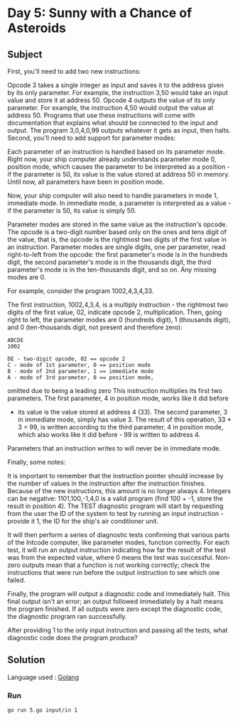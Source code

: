 # Day 5: Sunny with a Chance of Asteroids

## Subject

First, you'll need to add two new instructions:

Opcode 3 takes a single integer as input and saves it to the address given by
its only parameter. For example, the instruction 3,50 would take an input
value and store it at address 50. Opcode 4 outputs the value of its only
parameter. For example, the instruction 4,50 would output the value at
address 50. Programs that use these instructions will come with documentation
that explains what should be connected to the input and output. The program
3,0,4,0,99 outputs whatever it gets as input, then halts.
Second, you'll need to add support for parameter modes:

Each parameter of an instruction is handled based on its parameter mode.
Right now, your ship computer already understands parameter mode 0, position
mode, which causes the parameter to be interpreted as a position - if the
parameter is 50, its value is the value stored at address 50 in memory. Until
now, all parameters have been in position mode.

Now, your ship computer will also need to handle parameters in mode 1,
immediate mode. In immediate mode, a parameter is interpreted as a value - if
the parameter is 50, its value is simply 50.

Parameter modes are stored in the same value as the instruction's opcode. The
opcode is a two-digit number based only on the ones and tens digit of the
value, that is, the opcode is the rightmost two digits of the first value in
an instruction. Parameter modes are single digits, one per parameter, read
right-to-left from the opcode: the first parameter's mode is in the hundreds
digit, the second parameter's mode is in the thousands digit, the third
parameter's mode is in the ten-thousands digit, and so on. Any missing modes
are 0.

For example, consider the program 1002,4,3,4,33.

The first instruction, 1002,4,3,4, is a multiply instruction - the rightmost
two digits of the first value, 02, indicate opcode 2, multiplication. Then,
going right to left, the parameter modes are 0 (hundreds digit), 1 (thousands
digit), and 0 (ten-thousands digit, not present and therefore zero):

    ABCDE
    1002

    DE - two-digit opcode, 02 == opcode 2
    C - mode of 1st parameter, 0 == position mode
    B - mode of 2nd parameter, 1 == immediate mode
    A - mode of 3rd parameter, 0 == position mode,

omitted due to being a leading zero This instruction multiplies its first two
parameters. The first parameter, 4 in position mode, works like it did before

- its value is the value stored at address 4 (33). The second parameter, 3 in
  immediate mode, simply has value 3. The result of this operation, 33 \* 3 =
  99, is written according to the third parameter, 4 in position mode, which
  also works like it did before - 99 is written to address 4.

Parameters that an instruction writes to will never be in immediate mode.

Finally, some notes:

It is important to remember that the instruction pointer should increase by
the number of values in the instruction after the instruction finishes.
Because of the new instructions, this amount is no longer always 4. Integers
can be negative: 1101,100,-1,4,0 is a valid program (find 100 + -1, store the
result in position 4). The TEST diagnostic program will start by requesting
from the user the ID of the system to test by running an input instruction -
provide it 1, the ID for the ship's air conditioner unit.

It will then perform a series of diagnostic tests confirming that various
parts of the Intcode computer, like parameter modes, function correctly. For
each test, it will run an output instruction indicating how far the result of
the test was from the expected value, where 0 means the test was successful.
Non-zero outputs mean that a function is not working correctly; check the
instructions that were run before the output instruction to see which one
failed.

Finally, the program will output a diagnostic code and immediately halt. This
final output isn't an error; an output followed immediately by a halt means
the program finished. If all outputs were zero except the diagnostic code,
the diagnostic program ran successfully.

After providing 1 to the only input instruction and passing all the tests,
what diagnostic code does the program produce?

## Solution

Language used : [Golang](https://golang.org/)

### Run

    go run 5.go input/in 1

